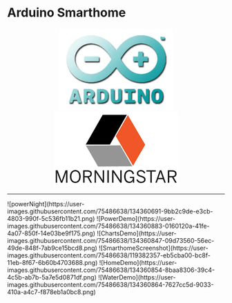 <div>
    <h1>Arduino Smarthome</h1>
    <p align="center"><img src="./arduino.jpg"><img src="./morningstar.png"></p>

</div>  
<hr/>
![powerNight](https://user-images.githubusercontent.com/75486638/134360691-9bb2c9de-e3cb-4803-990f-5c536fb11b21.png)
![PowerDemo](https://user-images.githubusercontent.com/75486638/134360883-0160120a-41fe-4a07-850f-14e03be9f175.png)
![ChartsDemo](https://user-images.githubusercontent.com/75486638/134360847-09d73560-56ec-49de-848f-7ab9ce15bcd8.png)
![SmarthomeScreenshot](https://user-images.githubusercontent.com/75486638/119382357-eb5cba00-bc8f-11eb-8f67-6b60b4703688.png)
![HomeDemo](https://user-images.githubusercontent.com/75486638/134360854-8baa8306-39c4-4c5b-ab7b-5a7e5d0871df.png)
![WaterDemo](https://user-images.githubusercontent.com/75486638/134360864-7627cc5d-9033-410a-a4c7-f878eb1a0bc8.png)
